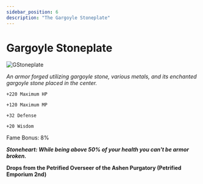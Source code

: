 ```yaml
---
sidebar_position: 6
description: "The Gargoyle Stoneplate"
---
```


# Gargoyle Stoneplate

![GStoneplate](https://vwiki.valorserver.com/api/item/picture/gargoyle%20stoneplate)

<i>An armor forged utilizing gargoyle stone, various metals, and its enchanted gargoyle stone placed in the center.</i>

    +220 Maximum HP
    
    +120 Maximum MP
    
    +32 Defense
    
    +20 Wisdom
    
Fame Bonus: 8%

***Stoneheart: While being above 50% of your health you can't be armor broken.***

**Drops from the Petrified Overseer of the Ashen Purgatory (Petrified Emporium 2nd)**

